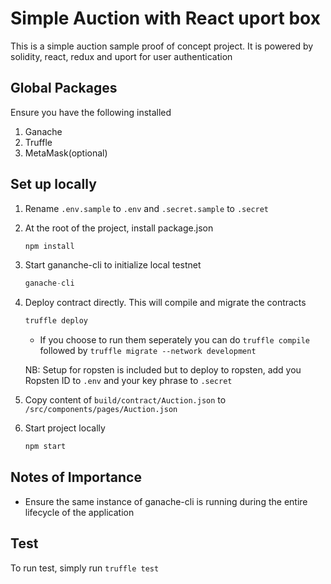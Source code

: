 # Simple Auction with React uport box

This is a simple auction sample proof of concept project. It is powered by solidity, react, redux and uport for user authentication  

## Global Packages

Ensure you have the following installed
1. Ganache
2. Truffle
3. MetaMask(optional)

## Set up locally

1. Rename `.env.sample` to `.env` and `.secret.sample` to `.secret`

2. At the root of the project, install package.json
    ```javascript
    npm install
    ```
3. Start gananche-cli to initialize local testnet
    ```javascript
    ganache-cli
    ```
4. Deploy contract directly. This will compile and migrate the contracts 
    ```javascript
    truffle deploy 
    ```
    - If you choose to run them seperately you can do `truffle compile` followed by `truffle migrate --network development`

    NB: Setup for ropsten is included but to deploy to ropsten, add you Ropsten ID to `.env` and your key phrase to `.secret`
5. Copy content of `build/contract/Auction.json` to `/src/components/pages/Auction.json`

6. Start project locally
    ```javascript
    npm start
    ```

## Notes of Importance

- Ensure the same instance of ganache-cli is running during the entire lifecycle of the application

## Test

To run test, simply run `truffle test` 